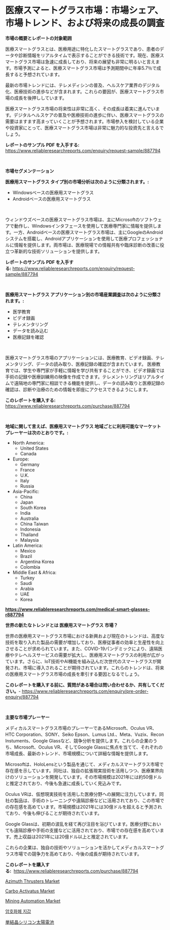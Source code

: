 <p><h1>医療スマートグラス市場：市場シェア、市場トレンド、および将来の成長の調査</h1></p><p><strong>市場の概要とレポートの対象範囲</strong></p>
<p><p>医療スマートグラスとは、医療用途に特化したスマートグラスであり、患者のデータや診断情報をリアルタイムで表示することができる技術です。現在、医療スマートグラス市場は急速に成長しており、将来の展望も非常に明るいと言えます。市場予測によると、医療スマートグラス市場は予測期間中に年率5.7％で成長すると予想されています。</p><p>最新の市場トレンドには、テレメディシンの普及、ヘルスケア業界のデジタル化、医療技術の進歩などが含まれます。これらの要因が、医療スマートグラス市場の成長を後押ししています。</p><p>医療スマートグラス市場の将来性は非常に高く、その成長は着実に進んでいます。デジタルヘルスケアの普及や医療技術の進歩に伴い、医療スマートグラスの需要はますます高まっていくことが予想されます。市場参入を検討している企業や投資家にとって、医療スマートグラス市場は非常に魅力的な投資先と言えるでしょう。</p></p>
<p><strong>レポートのサンプル PDF を入手する:</strong> <a href="https://www.reliableresearchreports.com/enquiry/request-sample/887794">https://www.reliableresearchreports.com/enquiry/request-sample/887794</a></p>
<p>&nbsp;</p>
<p><strong>市場セグメンテーション</strong></p>
<p><strong>医療用スマートグラス タイプ別の市場分析は次のように分類されます。:</strong></p>
<p><ul><li>Windowsベースの医療用スマートグラス</li><li>Androidベースの医療用スマートグラス</li></ul></p>
<p>&nbsp;</p>
<p><p>ウィンドウズベースの医療スマートグラス市場は、主にMicrosoftのソフトウェアで動作し、Windowsインタフェースを使用して医療専門家に情報を提供します。一方、Androidベースの医療スマートグラス市場は、主にGoogleのAndroidシステムを搭載し、Androidアプリケーションを使用して医療プロフェッショナルに情報を提供します。両市場は、医療現場での情報共有や臨床診断の改善に役立つ革新的な技術ソリューションを提供します。</p></p>
<p><strong>レポートのサンプル PDF を入手する:</strong>&nbsp;<a href="https://www.reliableresearchreports.com/enquiry/request-sample/887794">https://www.reliableresearchreports.com/enquiry/request-sample/887794</a></p>
<p>&nbsp;</p>
<p><strong> 医療用スマートグラス アプリケーション別の市場産業調査は次のように分類されます。:</strong></p>
<p><ul><li>医学教育</li><li>ビデオ録画</li><li>テレメンタリング</li><li>データを読み込む</li><li>医療記録を確認</li></ul></p>
<p>&nbsp;</p>
<p><p>医療スマートグラス市場のアプリケーションには、医療教育、ビデオ録画、テレメンタリング、データの読み取り、医療記録の確認が含まれています。 医療教育では、学生や専門家が手軽に情報を学び共有することができ、ビデオ録画では手術の記録や医療訓練用の映像を作成できます。テレメントリングはリアルタイムで遠隔地の専門家に相談できる機能を提供し、データの読み取りと医療記録の確認は、診断や治療のための情報を即座にアクセスできるようにします。</p></p>
<p><strong>このレポートを購入する:</strong>&nbsp; <a href="https://www.reliableresearchreports.com/purchase/887794">https://www.reliableresearchreports.com/purchase/887794</a></p>
<p>&nbsp;</p>
<p><strong>地域に関して言えば、医療用スマートグラス 地域ごとに利用可能なマーケットプレーヤーは次のとおりです。:</strong></p>
<p><ul>
    <li>
        North America:
        <ul>
            <li>United States</li>
            <li>Canada</li>
        </ul>
    </li>
    <li>
        Europe:
        <ul>
            <li>Germany</li>
            <li>France</li>
            <li>U.K.</li>
            <li>Italy</li>
            <li>Russia</li>
        </ul>
    </li>
    <li>
        Asia-Pacific:
        <ul>
            <li>China</li>
            <li>Japan</li>
            <li>South Korea</li>
            <li>India</li>
            <li>Australia</li>
            <li>China Taiwan</li>
            <li>Indonesia</li>
            <li>Thailand</li>
            <li>Malaysia</li>
        </ul>
    </li>
    <li>
        Latin America:
        <ul>
            <li>Mexico</li>
            <li>Brazil</li>
            <li>Argentina Korea</li>
            <li>Colombia</li>
        </ul>
    </li>
    <li>
        Middle East & Africa:
        <ul>
            <li>Turkey</li>
            <li>Saudi</li>
            <li>Arabia</li>
            <li>UAE</li>
            <li>Korea</li>
        </ul>
    </li>
    </ul></p>
<p><strong><a href="https://www.reliableresearchreports.com/medical-smart-glasses-r887794">https://www.reliableresearchreports.com/medical-smart-glasses-r887794</a></strong>&nbsp;</p>
<p><strong>世界の新たなトレンドとは 医療用スマートグラス 市場？</strong></p>
<p><p>世界の医療用スマートグラス市場における新興および現在のトレンドは、高度な技術を取り入れた製品の需要が増加しており、医療従事者の効率と生産性を向上させることが求められています。また、COVID-19パンデミックにより、遠隔医療やテレヘルスサービスの需要が拡大し、医療用スマートグラスの利用が広がっています。さらに、IoT技術やAI機能を組み込んだ次世代のスマートグラスが開発され、市場に導入されることが期待されています。これらのトレンドは、将来の医療用スマートグラス市場の成長を牽引する要因となるでしょう。</p></p>
<p><strong>このレポートを購入する前に、質問がある場合は問い合わせるか、共有してください。</strong>- <a href="https://www.reliableresearchreports.com/enquiry/pre-order-enquiry/887794">https://www.reliableresearchreports.com/enquiry/pre-order-enquiry/887794</a></p>
<p>&nbsp;</p>
<p><strong>主要な市場プレーヤー</strong></p>
<p><p>メディカルスマートグラス市場のプレーヤーであるMicrosoft、Oculus VR、HTC Corporation、SONY、Seiko Epson、Lumus Ltd.、Meta、Vuzix、Recon Instuments、Google Glassなど、競争分析を提供します。これらの企業のうち、Microsoft、Oculus VR、そしてGoogle Glassに焦点を当てて、それぞれの市場成長、最新のトレンド、市場規模について詳細な情報を提供します。</p><p>Microsoftは、HoloLensという製品を通じて、メディカルスマートグラス市場で存在感を示しています。同社は、独自の拡張現実技術を活用しつつ、医療業界向けのソリューションを開発しています。その市場規模は2021年には約50億ドルと推定されており、今後も急速に成長していく見込みです。</p><p>Oculus VRは、仮想現実技術を活用した医療分野への展開に注力しています。同社の製品は、手術のトレーニングや遠隔診療などに活用されており、この市場での存在感を高めています。市場規模は2021年には30億ドルを超えると予測されており、今後も伸びることが期待されています。</p><p>Google Glassは、初期の波乱を経て再び注目を浴びています。医療分野においても遠隔診療や手術の支援などに活用されており、市場での存在感を高めています。売上収益は2021年には20億ドル以上と推定されています。</p><p>これらの企業は、独自の技術やソリューションを活かしてメディカルスマートグラス市場での競争力を高めており、今後の成長が期待されています。</p></p>
<p><strong>このレポートを購入する:</strong>&nbsp;&nbsp;<a href="https://www.reliableresearchreports.com/purchase/887794">https://www.reliableresearchreports.com/purchase/887794</a></p>
<p><p><a href="https://github.com/bmorecock/Market-Research-Report-List-2/blob/main/azimuth-thrusters-market.md">Azimuth Thrusters Market</a></p><p><a href="https://www.linkedin.com/pulse/carbo-activatus-market-research-report-unlocks-analysis-aodgc?trackingId=q5%2FJkGpURNtpXDtrpmv48Q%3D%3D">Carbo Activatus Market</a></p><p><a href="https://view.publitas.com/reportprime-1/mining-automation-market-size-reveals-the-best-marketing-channels-in-global-industry/">Mining Automation Market</a></p><p><a href="https://medium.com/@simeonbode1/%EC%95%94%ED%98%B8%ED%99%94%ED%8F%90-%EC%A7%80%EA%B0%91-%EC%8B%9C%EC%9E%A5-%EB%B3%B4%EA%B3%A0%EC%84%9C%EB%8A%94-%EC%9D%B4-%EC%8B%9C%EC%9E%A5%EC%9D%98-%EC%B5%9C%EC%8B%A0-%ED%8A%B8%EB%A0%8C%EB%93%9C%EC%99%80-%EC%84%B1%EC%9E%A5-%EA%B8%B0%ED%9A%8C%EB%A5%BC-%EB%B3%B4%EC%97%AC%EC%A4%8D%EB%8B%88%EB%8B%A4-25748f6821ac">암호화폐 지갑</a></p><p><a href="https://github.com/LeanneBruen2023/Market-Research-Report-List-1/blob/main/171642423811.md">単結晶シリコン太陽電池</a></p></p>